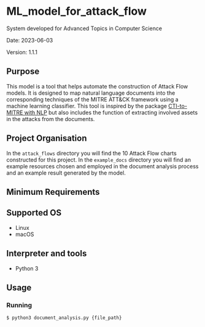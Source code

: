 # ML_model_for_attack_flow
System developed for Advanced Topics in Computer Science

Date: 2023-06-03

Version: 1.1.1


## Purpose
This model is a tool that helps automate the construction of Attack Flow models. It is designed to map natural language documents into the corresponding techniques of the MITRE ATT&CK framework using a machine learning classifier. This tool is inspired by the package [CTI-to-MITRE with NLP](https://github.com/dessertlab/cti-to-mitre-with-nlp) but also includes the function of extracting involved assets in the attacks from the documents.

## Project Organisation
In the `attack_flows` directory you will find the 10 Attack Flow charts constructed for this project.
In the `example_docs` directory you will find an example resources chosen and employed in the document analysis process and an example result generated by the model.

## Minimum Requirements

## Supported OS
* Linux
* macOS

## Interpreter and tools
* Python 3

## Usage

### Running
```
$ python3 document_analysis.py {file_path}
```
